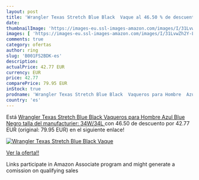 ```yaml
---
layout: post
title: 'Wrangler Texas Stretch Blue Black  Vaque al 46.50 % de descuento'
date: 
thumbnailImage: 'https://images-eu.ssl-images-amazon.com/images/I/31LvwZh2Y-L._SL200_.jpg'
images: [ 'https://images-eu.ssl-images-amazon.com/images/I/31LvwZh2Y-L._SL200_.jpg' ]
comments: true
category: ofertas
author: ring
slug: 'B001FS2BDK-es'
description:
actualPrice: 42.77 EUR
currency: EUR
price: 42.77
comparePrice: 79.95 EUR
inStock: true
prodname: 'Wrangler Texas Stretch Blue Black  Vaqueros para Hombre  Azul  Blue Negro   talla del manufacturier:  34W/34L '
country: 'es'
---
```


Está [Wrangler Texas Stretch Blue Black  Vaqueros para Hombre  Azul  Blue Negro   talla del manufacturier:  34W/34L ](https://www.amazon.es/dp/B001FS2BDK/?tag=tolees-21) con 46.50 de descuento por 42.77 EUR (original: 79.95 EUR) en el siguiente enlace!

[![Wrangler Texas Stretch Blue Black  Vaque](https://images-eu.ssl-images-amazon.com/images/I/31LvwZh2Y-L._SL200_.jpg)](https://www.amazon.es/dp/B001FS2BDK/?tag=tolees-21)

[Ver la oferta!!](https://www.amazon.es/dp/B001FS2BDK/?tag=tolees-21)

Links participate in Amazon Associate program and might generate a comission on qualifying sales


